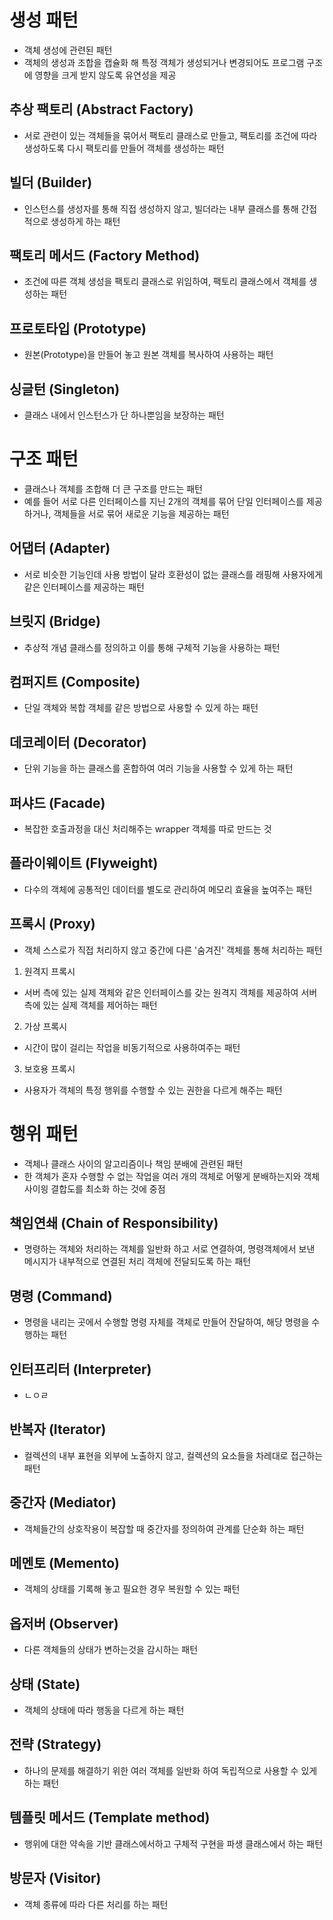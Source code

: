 # 생성 패턴
 - 객체 생성에 관련된 패턴
 - 객체의 생성과 조합을 캡슐화 해 특정 객체가 생성되거나 변경되어도 프로그램 구조에 영향을 크게 받지 않도록 유연성을 제공

## 추상 팩토리 (Abstract Factory)
 - 서로 관련이 있는 객체들을 묶어서 팩토리 클래스로 만들고, 팩토리를 조건에 따라 생성하도록 다시 팩토리를 만들어 객체를 생성하는 패턴
## 빌더 (Builder)
- 인스턴스를 생성자를 통해 직접 생성하지 않고, 빌더라는 내부 클래스를 통해 간접적으로 생성하게 하는 패턴
## 팩토리 메서드 (Factory Method)
 - 조건에 따른 객체 생성을 팩토리 클래스로 위임하여, 팩토리 클래스에서 객체를 생성하는 패턴
## 프로토타입 (Prototype)
 - 원본(Prototype)을 만들어 놓고 원본 객체를 복사하여 사용하는 패턴
## 싱글턴 (Singleton)
 - 클래스 내에서 인스턴스가 단 하나뿐임을 보장하는 패턴

# 구조 패턴
 - 클래스나 객체를 조합해 더 큰 구조를 만드는 패턴
 - 예를 들어 서로 다른 인터페이스를 지닌 2개의 객체를 묶어 단일 인터페이스를 제공하거나, 객체들을 서로 묶어 새로운 기능을 제공하는 패턴

## 어댑터 (Adapter)
 - 서로 비슷한 기능인데 사용 방법이 달라 호환성이 없는 클래스를 래핑해 사용자에게 같은 인터페이스를 제공하는 패턴
## 브릿지 (Bridge)
 - 추상적 개념 클래스를 정의하고 이를 통해 구체적 기능을 사용하는 패턴
## 컴퍼지트 (Composite)
 - 단일 객체와 복합 객체를 같은 방법으로 사용할 수 있게 하는 패턴
## 데코레이터 (Decorator)
 - 단위 기능을 하는 클래스를 혼합하여 여러 기능을 사용할 수 있게 하는 패턴
## 퍼샤드 (Facade)
 - 복잡한 호출과정을 대신 처리해주는 wrapper 객체를 따로 만드는 것
## 플라이웨이트 (Flyweight)
 - 다수의 객체에 공통적인 데이터를 별도로 관리하여 메모리 효율을 높여주는 패턴
## 프록시 (Proxy)
 - 객체 스스로가 직접 처리하지 않고 중간에 다른 '숨겨진' 객체를 통해 처리하는 패턴
 1. 원격지 프록시
  - 서버 측에 있는 실제 객체와 같은 인터페이스를 갖는 원격지 객체를 제공하여 서버측에 있는 실제 객체를 제어하는 패턴
 2. 가상 프록시
  - 시간이 많이 걸리는 작업을 비동기적으로 사용하여주는 패턴
 3. 보호용 프록시
  - 사용자가 객체의 특정 행위를 수행할 수 있는 권한을 다르게 해주는 패턴

# 행위 패턴
 - 객체나 클래스 사이의 알고리즘이나 책임 분배에 관련된 패턴
 - 한 객체가 혼자 수행할 수 없는 작업을 여러 개의 객체로 어떻게 분배하는지와 객체 사이읭 결합도를 최소화 하는 것에 중점

## 책임연쇄 (Chain of Responsibility)
 - 명령하는 객체와 처리하는 객체를 일반화 하고 서로 연결하여, 명령객체에서 보낸 메시지가 내부적으로 연결된 처리 객체에 전달되도록 하는 패턴
## 명령 (Command)
 - 명령을 내리는 곳에서 수행할 명령 자체를 객체로 만들어 잔달하여, 해당 명령을 수행하는 패턴
## 인터프리터 (Interpreter)
 - ㄴㅇㄹ
## 반복자 (Iterator)
 - 컬렉션의 내부 표현을 외부에 노출하지 않고, 컬렉션의 요소들을 차레대로 접근하는 패턴
## 중간자 (Mediator)
 - 객체들간의 상호작용이 복잡할 때 중간자를 정의하여 관계를 단순화 하는 패턴
## 메멘토 (Memento)
 - 객체의 상태를 기록해 놓고 필요한 경우 복원할 수 있는 패턴
## 옵저버 (Observer)
 - 다른 객체들의 상태가 변하는것을 감시하는 패턴
## 상태 (State)
 - 객체의 상태에 따라 행동을 다르게 하는 패턴
## 전략 (Strategy)
 - 하나의 문제를 해결하기 위한 여러 객체를 일반화 하여 독립적으로 사용할 수 있게 하는 패턴
## 템플릿 메서드 (Template method)
 - 행위에 대한 약속을 기반 클래스에서하고 구체적 구현을 파생 클래스에서 하는 패턴
## 방문자 (Visitor)
 - 객체 종류에 따라 다른 처리를 하는 패턴